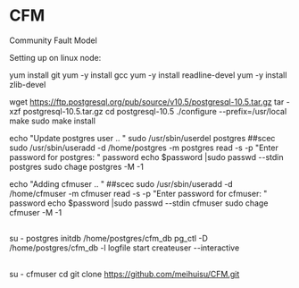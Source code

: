 # CFM
Community Fault Model


Setting up on linux node: 

yum install git
yum -y install gcc
yum -y install readline-devel
yum -y install zlib-devel

wget https://ftp.postgresql.org/pub/source/v10.5/postgresql-10.5.tar.gz
tar -xzf postgresql-10.5.tar.gz
cd postgresql-10.5
./configure --prefix=/usr/local
make
sudo make install

echo "Update postgres user  .. "
sudo /usr/sbin/userdel postgres 
##scec
sudo /usr/sbin/useradd -d /home/postgres -m postgres
read -s -p "Enter password for postgres: " password
echo $password |sudo passwd --stdin postgres
sudo chage postgres -M -1

echo "Adding cfmuser .. "
##scec
sudo /usr/sbin/useradd -d /home/cfmuser -m cfmuser
read -s -p "Enter password for cfmuser: " password
echo $password |sudo passwd --stdin cfmuser
sudo chage cfmuser -M -1

##
su - postgres
initdb /home/postgres/cfm_db
pg_ctl -D /home/postgres/cfm_db -l logfile start
createuser --interactive

## 
su - cfmuser
cd 
git clone https://github.com/meihuisu/CFM.git




